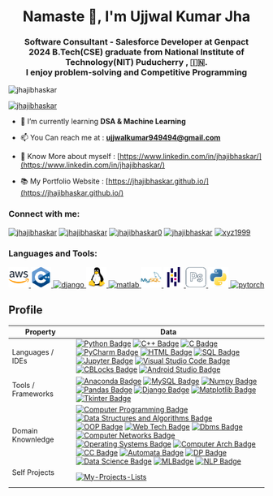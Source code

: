 <h1 align="center">Namaste 🙏, I'm Ujjwal Kumar Jha</h1>
<h3 align="center">Software Consultant - Salesforce Developer at Genpact <br> 2024 B.Tech(CSE) graduate from National Institute of Technology(NIT) Puducherry , 🇮🇳.<br> I enjoy problem-solving and Competitive Programming</h3>

<p align="left"> <img src="https://komarev.com/ghpvc/?username=jhajibhaskar&label=Profile%20views&color=0e75b6&style=flat" alt="jhajibhaskar" /> </p>

<p align="left"> <a href="https://twitter.com/jhajibhaskar" target="blank"><img src="https://img.shields.io/twitter/follow/jhajibhaskar?logo=twitter&style=for-the-badge" alt="jhajibhaskar" /></a> </p>

- 🌱 I’m currently learning **DSA & Machine Learning**

- 📫 You Can reach me at :  **ujjwalkumar949494@gmail.com**

- 📄 Know More about myself :  [https://www.linkedin.com/in/jhajibhaskar/](https://www.linkedin.com/in/jhajibhaskar/)

- 📚 My Portfolio Website :  [https://jhajibhaskar.github.io/](https://jhajibhaskar.github.io/)

<h3 align="left">Connect with me:</h3>
<p align="left"> <a href="https://twitter.com/jhajibhaskar" target="blank"><img align="center" src="https://raw.githubusercontent.com/rahuldkjain/github-profile-readme-generator/master/src/images/icons/Social/twitter.svg" alt="jhajibhaskar" height="30" width="40" /></a>
<a href="https://linkedin.com/in/jhajibhaskar" target="blank"><img align="center" src="https://raw.githubusercontent.com/rahuldkjain/github-profile-readme-generator/master/src/images/icons/Social/linked-in-alt.svg" alt="jhajibhaskar" height="30" width="40" /></a>
<a href="https://fb.com/jhajibhaskar0" target="blank"><img align="center" src="https://raw.githubusercontent.com/rahuldkjain/github-profile-readme-generator/master/src/images/icons/Social/facebook.svg" alt="jhajibhaskar0" height="30" width="40" /></a>
<a href="https://instagram.com/jhajibhaskar" target="blank"><img align="center" src="https://raw.githubusercontent.com/rahuldkjain/github-profile-readme-generator/master/src/images/icons/Social/instagram.svg" alt="jhajibhaskar" height="30" width="40" /></a>
<a href="https://www.leetcode.com/xyz1999" target="blank"><img align="center" src="https://raw.githubusercontent.com/rahuldkjain/github-profile-readme-generator/master/src/images/icons/Social/leet-code.svg" alt="xyz1999" height="30" width="40" /></a> </p>

<h3 align="left">Languages and Tools:</h3>
<p align="left"> <a href="https://aws.amazon.com" target="_blank" rel="noreferrer"> <img src="https://raw.githubusercontent.com/devicons/devicon/master/icons/amazonwebservices/amazonwebservices-original-wordmark.svg" alt="aws" width="40" height="40"/> </a> <a href="https://www.w3schools.com/cpp/" target="_blank" rel="noreferrer"> <img src="https://raw.githubusercontent.com/devicons/devicon/master/icons/cplusplus/cplusplus-original.svg" alt="cplusplus" width="40" height="40"/> </a> <a href="https://www.djangoproject.com/" target="_blank" rel="noreferrer"> <img src="https://cdn.worldvectorlogo.com/logos/django.svg" alt="django" width="40" height="40"/> </a> <a href="https://www.linux.org/" target="_blank" rel="noreferrer"> <img src="https://raw.githubusercontent.com/devicons/devicon/master/icons/linux/linux-original.svg" alt="linux" width="40" height="40"/> </a> <a href="https://www.mathworks.com/" target="_blank" rel="noreferrer"> <img src="https://upload.wikimedia.org/wikipedia/commons/2/21/Matlab_Logo.png" alt="matlab" width="40" height="40"/> </a> <a href="https://www.mysql.com/" target="_blank" rel="noreferrer"> <img src="https://raw.githubusercontent.com/devicons/devicon/master/icons/mysql/mysql-original-wordmark.svg" alt="mysql" width="40" height="40"/> </a> <a href="https://pandas.pydata.org/" target="_blank" rel="noreferrer"> <img src="https://raw.githubusercontent.com/devicons/devicon/2ae2a900d2f041da66e950e4d48052658d850630/icons/pandas/pandas-original.svg" alt="pandas" width="40" height="40"/> </a> <a href="https://www.photoshop.com/en" target="_blank" rel="noreferrer"> <img src="https://raw.githubusercontent.com/devicons/devicon/master/icons/photoshop/photoshop-line.svg" alt="photoshop" width="40" height="40"/> </a> <a href="https://www.python.org" target="_blank" rel="noreferrer"> <img src="https://raw.githubusercontent.com/devicons/devicon/master/icons/python/python-original.svg" alt="python" width="40" height="40"/> </a> <a href="https://pytorch.org/" target="_blank" rel="noreferrer"> <img src="https://www.vectorlogo.zone/logos/pytorch/pytorch-icon.svg" alt="pytorch" width="40" height="40"/> </a> </p>


## Profile
| Property                       | Data                                                                                                                                                                                                                                                                                                                                                                                                                                                                                                                                                                                                                                                                                                                                                                                                                                                                                                                                                                                                                                                                                                                                                                                                                                                                                                                                                                                                                                                                                                                                                                                                                                                                                                                                                                                                                                                                                                                                                                                                                                                                                                                                                                                                                                                                                                                                                                                                                                                                                                                                                                                                                                                                                                                                                                                                                                                                                                                                                                                                                                                                                                                                                                                                                                                                                                                                                                 |
| ------------------------------ | -------------------------------------------------------------------------------------------------------------------------------------------------------------------------------------------------------------------------------------------------------------------------------------------------------------------------------------------------------------------------------------------------------------------------------------------------------------------------------------------------------------------------------------------------------------------------------------------------------------------------------------------------------------------------------------------------------------------------------------------------------------------------------------------------------------------------------------------------------------------------------------------------------------------------------------------------------------------------------------------------------------------------------------------------------------------------------------------------------------------------------------------------------------------------------------------------------------------------------------------------------------------------------------------------------------------------------------------------------------------------------------------------------------------------------------------------------------------------------------------------------------------------------------------------------------------------------------------------------------------------------------------------------------------------------------------------------------------------------------------------------------------------------------------------------------------------------------------------------------------------------------------------------------------------------------------------------------------------------------------------------------------------------------------------------------------------------------------------------------------------------------------------------------------------------------------------------------------------------------------------------------------------------------------------------------------------------------------------------------------------------------------------------------------------------------------------------------------------------------------------------------------------------------------------------------------------------------------------------------------------------------------------------------------------------------------------------------------------------------------------------------------------------------------------------------------------------------------------------------------------------------------------------------------------------------------------------------------------------------------------------------------------------------------------------------------------------------------------------------------------------------------------------------------------------------------------------------------------------------------------------------------------------------------------------------------------------------------------------------------- |
| Languages / IDEs               | [![Python Badge](https://img.shields.io/badge/-Python-21618C?style=flat&logoColor=white)](https://www.python.org/) [![C++ Badge](https://img.shields.io/badge/-C++-3498DB?style=flat&logoColor=white)](https://www.cplusplus.com/) [![C Badge](https://img.shields.io/badge/-C-5DADE2?style=flat&logoColor=white)](https://www.cprogramming.com/) [![PyCharm Badge](https://img.shields.io/badge/-PyCharm-58D68D?style=flat&logoColor=white)](https://www.jetbrains.com/pycharm/) [![HTML Badge](https://img.shields.io/badge/-HTML-F39C12?style=flat&logoColor=white)](https://html.com/) [![SQL Badge](https://img.shields.io/badge/-SQL-FAB0X0?style=flat&logoColor=white)](https://www.w3schools.com/sql/) [![Jupyter Badge](https://img.shields.io/badge/-Jupyter-BFC9CA?style=flat&logoColor=white)](https://jupyter.org/) [![Visual Studio Code Badge](https://img.shields.io/badge/-Visual%20Studio%20Code-2980B9?style=flat&logoColor=white)](https://code.visualstudio.com/) [![CBLocks Badge](https://img.shields.io/badge/-Code%20Blocks-A7583A?style=flat&logoColor=white)](https://www.codeblocks.org/) [![Android Studio Badge](https://img.shields.io/badge/-Android%20Studio-ABEBC6?style=flat&logoColor=white)](https://developer.android.com/studio)                                                                                                                                                                                                                                                                                                                                                                                                                                                                                                                                                                                                                                                                                                                                                                                                                                                                                                                                                                                                                                                                                                                                                                                                                                                                                                                                                                                                                                                                                                                    |
| Tools / Frameworks             | [![Anaconda Badge](https://img.shields.io/badge/-Anaconda-27AE60?style=flat&logoColor=white)](https://www.anaconda.com/) [![MySQL Badge](https://img.shields.io/badge/-MySQL-E59866?style=flat&logoColor=white)](https://www.mysql.com/) [![Numpy Badge](https://img.shields.io/badge/-Numpy-85C1E9?style=flat&logoColor=white)](https://numpy.org/) [![Pandas Badge](https://img.shields.io/badge/-Pandas-154360?style=flat&logoColor=white)](https://pandas.pydata.org/) [![Django Badge](https://img.shields.io/badge/-Django-17202A?style=flat&logoColor=white)](https://www.djangoproject.com/) [![Matplotlib Badge](https://img.shields.io/badge/-Matplotlib-ECF0F1?style=flat&logoColor=white)](https://matplotlib.org/) [![Tkinter Badge](https://img.shields.io/badge/-Tkinter-1A5276?style=flat&logoColor=white)](https://wiki.python.org/moin/TkInter) |
| Domain Knownledge              | [![Computer Programming Badge](https://img.shields.io/badge/-Computer%20Programming-1F618D?style=flat&logoColor=white)](https://en.wikipedia.org/wiki/Computer_programming) [![Data Structures and Algorithms Badge](https://img.shields.io/badge/-Data%20Structures%20and%20Algorithms-F4D03F?style=flat&logoColor=white)](https://en.wikipedia.org/wiki/Data_structure) [![OOP Badge](https://img.shields.io/badge/-Object%20Oriented%20Programming-117A65?style=flat&logoColor=white)](https://en.wikipedia.org/wiki/Object-oriented_programming) [![Web Tech Badge](https://img.shields.io/badge/-Web%20Technology-4D5656?style=flat&logoColor=white)](https://en.wikipedia.org/wiki/Web_development) [![Dbms Badge](https://img.shields.io/badge/-Database%20Management%20System-F7F9F9?style=flat&logoColor=white)](https://en.wikipedia.org/wiki/Database) [![Computer Networks Badge](https://img.shields.io/badge/-Computer%20Networks-58D68D?style=flat&logoColor=white)](https://en.wikipedia.org/wiki/Computer_network) [![Operating Systems Badge](https://img.shields.io/badge/-Operating%20Systems-B7950B?style=flat&logoColor=white)](https://en.wikipedia.org/wiki/Operating_system) [![Computer Arch Badge](https://img.shields.io/badge/-Computer%20Architecture-A04000?style=flat&logoColor=white)](https://en.wikipedia.org/wiki/Computer_architecture) [![CC Badge](https://img.shields.io/badge/-Cloud%20Computing-4A235A?style=flat&logoColor=white)](https://en.wikipedia.org/wiki/Cloud_computing) [![Automata Badge](https://img.shields.io/badge/-Automata%20and%20Formal%20Languages-3498DB?style=flat&logoColor=white)](https://en.wikipedia.org/wiki/Automata_theory) [![DP Badge](https://img.shields.io/badge/-Data%20Processing-FDFEFE?style=flat&logoColor=white)](https://en.wikipedia.org/wiki/Data_processing) [![Data Science Badge](https://img.shields.io/badge/-Data%20Science-641E16?style=flat&logoColor=white)](https://en.wikipedia.org/wiki/Data_science) [![MLBadge](https://img.shields.io/badge/-Machine%20Learning-909497?style=flat&logoColor=white)](https://en.wikipedia.org/wiki/Data_science) [![NLP Badge](https://img.shields.io/badge/-Natural%20Language%20Processing-5D6D7E?style=flat&logoColor=white)](https://en.wikipedia.org/wiki/Natural_language_processing)                                                                                                                                                                                                                                                                                                                                                                                                                                     |
| Self Projects <img width=200/> | [![My-Projects-Lists](https://img.shields.io/badge/-My%20Projects%20Lists%20-4A235A?style=flat&logoColor=white)](https://github.com/Jhajibhaskar?tab=repositories) 
